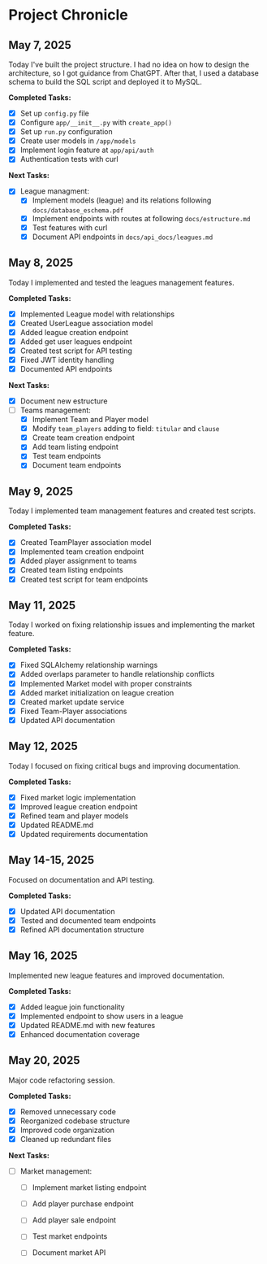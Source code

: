 # Project Chronicle

## May 7, 2025

Today I've built the project structure. I had no idea on how to design the architecture, so I got guidance from ChatGPT. After that, I used a database schema to build the SQL script and deployed it to MySQL.

**Completed Tasks:**

- [x] Set up `config.py` file
- [x] Configure `app/__init__.py` with `create_app()`
- [x] Set up `run.py` configuration
- [x] Create user models in `/app/models`
- [x] Implement login feature at `app/api/auth`
- [x] Authentication tests with curl

**Next Tasks:**
- [x] League managment:
    - [x] Implement models (league) and its relations following `docs/database_eschema.pdf`
    - [x] Implement endpoints with routes at following `docs/estructure.md`
    - [x] Test features with curl
    - [x] Document API endpoints in `docs/api_docs/leagues.md`

## May 8, 2025

Today I implemented and tested the leagues management features.

**Completed Tasks:**
- [x] Implemented League model with relationships
- [x] Created UserLeague association model
- [x] Added league creation endpoint
- [x] Added get user leagues endpoint
- [x] Created test script for API testing
- [x] Fixed JWT identity handling
- [x] Documented API endpoints

**Next Tasks:**
- [x] Document new estructure
- [ ] Teams management:
    - [x] Implement Team and Player model
    - [x] Modify `team_players` adding to field: `titular` and `clause`  
    - [x] Create team creation endpoint
    - [x] Add team listing endpoint
    - [x] Test team endpoints
    - [x] Document team endpoints

## May 9, 2025

Today I implemented team management features and created test scripts.

**Completed Tasks:**
- [x] Created TeamPlayer association model
- [x] Implemented team creation endpoint
- [x] Added player assignment to teams
- [x] Created team listing endpoints
- [x] Created test script for team endpoints

## May 11, 2025

Today I worked on fixing relationship issues and implementing the market feature.

**Completed Tasks:**
- [x] Fixed SQLAlchemy relationship warnings
- [x] Added overlaps parameter to handle relationship conflicts
- [x] Implemented Market model with proper constraints
- [x] Added market initialization on league creation
- [x] Created market update service
- [x] Fixed Team-Player associations
- [x] Updated API documentation

## May 12, 2025

Today I focused on fixing critical bugs and improving documentation.

**Completed Tasks:**
- [x] Fixed market logic implementation
- [x] Improved league creation endpoint
- [x] Refined team and player models
- [x] Updated README.md
- [x] Updated requirements documentation

## May 14-15, 2025

Focused on documentation and API testing.

**Completed Tasks:**
- [x] Updated API documentation
- [x] Tested and documented team endpoints
- [x] Refined API documentation structure

## May 16, 2025

Implemented new league features and improved documentation.

**Completed Tasks:**
- [x] Added league join functionality
- [x] Implemented endpoint to show users in a league
- [x] Updated README.md with new features
- [x] Enhanced documentation coverage

## May 20, 2025

Major code refactoring session.

**Completed Tasks:**
- [x] Removed unnecessary code
- [x] Reorganized codebase structure
- [x] Improved code organization
- [x] Cleaned up redundant files

**Next Tasks:**
- [ ] Market management:
    - [ ] Implement market listing endpoint
    - [ ] Add player purchase endpoint
    - [ ] Add player sale endpoint
    - [ ] Test market endpoints
    - [ ] Document market API



